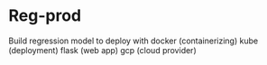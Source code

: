 # Reg-prod
Build regression model to deploy with docker (containerizing) kube (deployment) flask (web app) gcp (cloud provider)
